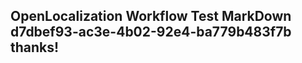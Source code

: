 <properties
ms.topic="hero-topic"
ms.test1="hero-topic"
ms.test2="test"/>

## OpenLocalization Workflow Test MarkDown d7dbef93-ac3e-4b02-92e4-ba779b483f7b thanks!
